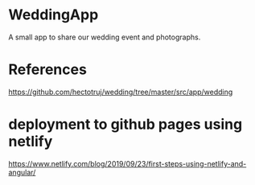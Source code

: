 # WeddingApp
A small app to share our wedding event and photographs.

# References 
https://github.com/hectotruj/wedding/tree/master/src/app/wedding

# deployment to github pages using netlify  
https://www.netlify.com/blog/2019/09/23/first-steps-using-netlify-and-angular/


